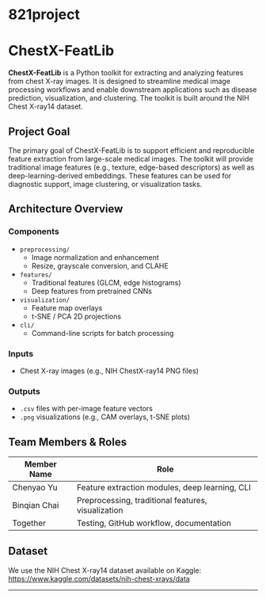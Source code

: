 # 821project

# ChestX-FeatLib

**ChestX-FeatLib** is a Python toolkit for extracting and analyzing features from chest X-ray images. It is designed to streamline medical image processing workflows and enable downstream applications such as disease prediction, visualization, and clustering. The toolkit is built around the NIH Chest X-ray14 dataset.

## Project Goal

The primary goal of ChestX-FeatLib is to support efficient and reproducible feature extraction from large-scale medical images. The toolkit will provide traditional image features (e.g., texture, edge-based descriptors) as well as deep-learning-derived embeddings. These features can be used for diagnostic support, image clustering, or visualization tasks.

## Architecture Overview

### Components

- `preprocessing/`
  - Image normalization and enhancement
  - Resize, grayscale conversion, and CLAHE
- `features/`
  - Traditional features (GLCM, edge histograms)
  - Deep features from pretrained CNNs
- `visualization/`
  - Feature map overlays
  - t-SNE / PCA 2D projections
- `cli/`
  - Command-line scripts for batch processing
 
### Inputs

- Chest X-ray images (e.g., NIH ChestX-ray14 PNG files)

### Outputs

- `.csv` files with per-image feature vectors
- `.png` visualizations (e.g., CAM overlays, t-SNE plots)

## Team Members & Roles

| Member Name | Role |
|-------------|------|
| Chenyao Yu  | Feature extraction modules, deep learning, CLI |
| Binqian Chai| Preprocessing, traditional features, visualization |
| Together    | Testing, GitHub workflow, documentation |

## Dataset

We use the NIH Chest X-ray14 dataset available on Kaggle:
https://www.kaggle.com/datasets/nih-chest-xrays/data

---

